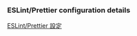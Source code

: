 ### ESLint/Prettier configuration details

[ESLint/Prettier 設定](https://gist.github.com/k-ito-cat/650df1ae8243021f8a6e28f3895cadb1)
